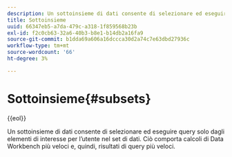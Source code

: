 ```yaml
---
description: Un sottoinsieme di dati consente di selezionare ed eseguire query solo dagli elementi di interesse per l’utente nel set di dati. Ciò comporta calcoli di Data Workbench più veloci e, quindi, risultati di query più veloci.
title: Sottoinsieme
uuid: 66347eb5-a7da-479c-a318-1f859568b23b
exl-id: f2c0cb63-32a6-40b3-b8e1-b14db2a16fa9
source-git-commit: b1dda69a606a16dccca30d2a74c7e63dbd27936c
workflow-type: tm+mt
source-wordcount: '66'
ht-degree: 3%

---
```


# Sottoinsieme{#subsets}

{{eol}}

Un sottoinsieme di dati consente di selezionare ed eseguire query solo dagli elementi di interesse per l’utente nel set di dati. Ciò comporta calcoli di Data Workbench più veloci e, quindi, risultati di query più veloci.
